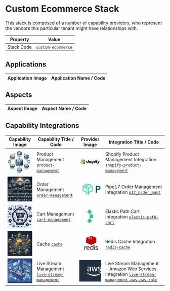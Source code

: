# Custom Ecommerce Stack
This stack is composed of a number of capability providers, who represent the vendors this particular tenant might have relationships with.

| Property | Value |
|----------|------|
| Stack Code | `custom-ecommerce` |

## Applications

| Application Image | Application Name / Code |
|-------------------|-------------------------|


## Aspects

| Aspect Image | Aspect Name / Code |
|-------------------|-------------------------|

## Capability Integrations

| Capability Image | Capability Title / Code | Provider Image | Integration Title / Code |
|------------------|-------------------------|----------------|--------------------------|
| ![Product Management Capability Square Image](../../capability/product-management/images/product-management_square.png) | Product Management [`product-management`](../../capability/product-management) | ![Shopify Provider Square Image](../../provider/shopify/images/shopify_square.png) | Shopify Product Management Integration [`shopify-product-management`](../../integration/shopify-product-management) |
| ![Order Management Capability Square Image](../../capability/order-management/images/order-management_square.png) | Order Management [`order-management`](../../capability/order-management) | ![Pipe17 Provider Square Image](../../provider/pipe17/images/pipe17_square.png) | Pipe17 Order Management Integration [`p17_order_mgmt`](../../integration/p17_order_mgmt) |
| ![Cart Management Capability Square Image](../../capability/cart-management/images/cart-management_square.png) | Cart Management [`cart-management`](../../capability/cart-management) | ![Elastic Path Provider Square Image](../../provider/elastic-path/images/elastic-path_square.png) | Elastic Path Cart Integration [`elastic-path-cart`](../../integration/elastic-path-cart) |
| ![Cache Capability Square Image](../../capability/cache/images/cache_square.png) | Cache [`cache`](../../capability/cache) | ![Redis Provider Square Image](../../provider/redis/images/redis_square.png) | Redis Cache Integration [`redis-cache`](../../integration/redis-cache) |
| ![Live Stream Management Capability Square Image](../../capability/live-stream-management/images/live-stream-management_square.png) | Live Stream Management [`live-stream-management`](../../capability/live-stream-management) | ![Amazon Web Services Provider Square Image](../../provider/aws/images/aws_square.png) | Live Stream Management - Amazon Web Services Integration [`live-stream-management-aws-aws-role`](../../integration/live-stream-management-aws-aws-role) |

